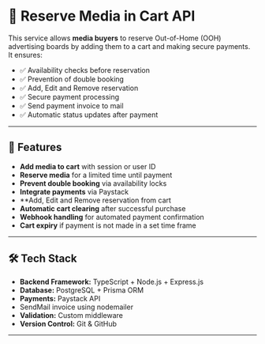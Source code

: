 # 🛒 Reserve Media in Cart API

This service allows **media buyers** to reserve Out-of-Home (OOH) advertising boards by adding them to a cart and making secure payments.  
It ensures:
- ✅ Availability checks before reservation  
- ✅ Prevention of double booking
- ✅ Add, Edit and Remove reservation
- ✅ Secure payment processing
- ✅ Send payment invoice to mail 
- ✅ Automatic status updates after payment  

---

## 🚀 Features
- **Add media to cart** with session or user ID
- **Reserve media** for a limited time until payment
- **Prevent double booking** via availability locks
- **Integrate payments** via Paystack
- **Add, Edit and Remove reservation from cart
- **Automatic cart clearing** after successful purchase
- **Webhook handling** for automated payment confirmation
- **Cart expiry** if payment is not made in a set time frame

---

## 🛠️ Tech Stack
- **Backend Framework:** TypeScript + Node.js + Express.js
- **Database:** PostgreSQL + Prisma ORM
- **Payments:** Paystack API
- SendMail invoice using nodemailer
- **Validation:** Custom middleware
- **Version Control:** Git & GitHub

---



